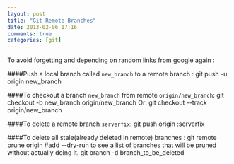```yaml
---
layout: post
title: "Git Remote Branches"
date: 2013-02-06 17:16
comments: true
categories: [git]
---
```


To avoid forgetting and depending on random links from google again :

####Push a local branch called `new_branch` to a remote branch :
    git push -u origin new_branch

####To checkout a branch `new_branch` from remote `origin/new_branch`:
    git checkout -b new_branch origin/new_branch
Or:
    git checkout --track origin/new_branch

####To delete a remote branch `serverfix`:
    git push origin :serverfix

####To delete all stale(already deleted in remote) branches :
    git remote prune origin
    #add --dry-run to see a list of branches that will be pruned without actually doing it.
    git branch -d branch_to_be_deleted
